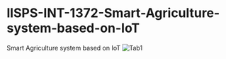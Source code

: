 # llSPS-INT-1372-Smart-Agriculture-system-based-on-IoT
Smart Agriculture system based on IoT
![Tab1](https://user-images.githubusercontent.com/35992360/84072802-667c8000-a9ed-11ea-9160-d893e7a57fed.jpg)
